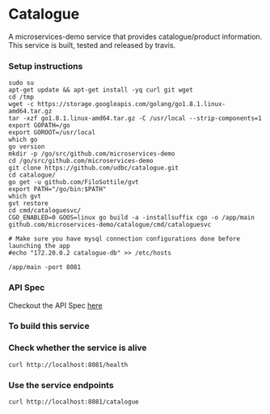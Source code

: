 

# Catalogue
A microservices-demo service that provides catalogue/product information.
This service is built, tested and released by travis.


### Setup instructions

```
sudo su
apt-get update && apt-get install -yq curl git wget
cd /tmp
wget -c https://storage.googleapis.com/golang/go1.8.1.linux-amd64.tar.gz
tar -xzf go1.8.1.linux-amd64.tar.gz -C /usr/local --strip-components=1
export GOPATH=/go
export GOROOT=/usr/local
which go
go version
mkdir -p /go/src/github.com/microservices-demo
cd /go/src/github.com/microservices-demo
git clone https://github.com/udbc/catalogue.git
cd catalogue/
go get -u github.com/FiloSottile/gvt
export PATH="/go/bin:$PATH"
which gvt
gvt restore
cd cmd/cataloguesvc/
CGO_ENABLED=0 GOOS=linux go build -a -installsuffix cgo -o /app/main github.com/microservices-demo/catalogue/cmd/cataloguesvc

# Make sure you have mysql connection configurations done before launching the app
#echo "172.20.0.2 catalogue-db" >> /etc/hosts

/app/main -port 8081
```

### API Spec

Checkout the API Spec [here](http://microservices-demo.github.io/api/index?url=https://raw.githubusercontent.com/microservices-demo/catalogue/master/api-spec/catalogue.json)


### To build this service


### Check whether the service is alive
`curl http://localhost:8081/health`

### Use the service endpoints
`curl http://localhost:8081/catalogue`
